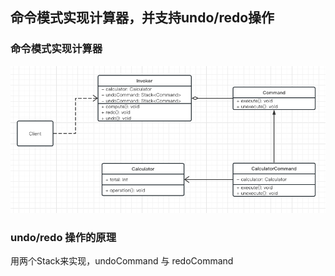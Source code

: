 ## 命令模式实现计算器，并支持undo/redo操作

### 命令模式实现计算器
![img.png](img.png)

### undo/redo 操作的原理
用两个Stack来实现，undoCommand 与 redoCommand

